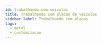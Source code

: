 ```yaml
---
id: trabalhando-com-veiculos
title: Trabalhando com placas de veículos
sidebar_label: Trabalhando com placas
tags:
  - geral
  - customizacao
---
```

